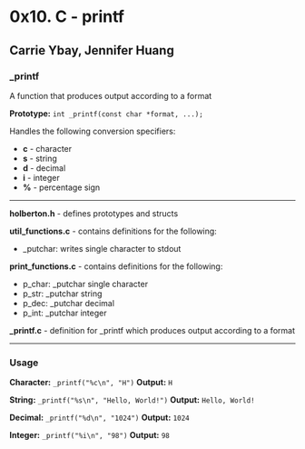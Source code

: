 # 0x10. C - printf
## Carrie Ybay, Jennifer Huang
### _printf
A function that produces output according to a format

**Prototype:** `int _printf(const char *format, ...);`

Handles the following conversion specifiers:
- **c** - character
- **s** - string
- **d** - decimal
- **i** - integer
- **%** - percentage sign

***
**holberton.h** - defines prototypes and structs

**util_functions.c** - contains definitions for the following:
- _putchar: writes single character to stdout

**print_functions.c** - contains definitions for the following:
- p_char: _putchar single character
- p_str: _putchar string
- p_dec: _putchar decimal
- p_int: _putchar integer

**_printf.c** - definition for _printf which produces output according to a format
***
### Usage
**Character:**
`_printf("%c\n", "H")`
**Output:**
`H`

**String:**
`_printf("%s\n", "Hello, World!")`
**Output:**
`Hello, World!`

**Decimal:**
`_printf("%d\n", "1024")`
**Output:**
`1024`

**Integer:**
`_printf("%i\n", "98")`
**Output:**
`98`